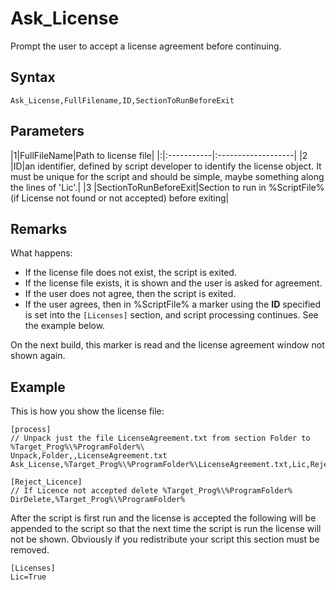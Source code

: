 # Ask\_License #

Prompt the user to accept a license agreement before continuing.

## Syntax ##
```
Ask_License,FullFilename,ID,SectionToRunBeforeExit
```

## Parameters ##
|1|FullFileName|Path to license file|
|:|:-----------|:-------------------|
|2 |ID|an identifier, defined by script developer to identify the license object. It must be unique for the script and should be simple, maybe something along the lines of 'Lic'.|
|3 |SectionToRunBeforeExit|Section to run in %ScriptFile% (if License not found or not accepted) before exiting|

## Remarks ##
What happens:
  * If the license file does not exist, the script is exited.
  * If the license file exists, it is shown and the user is asked for agreement.
  * If the user does not agree, then the script is exited.
  * If the user agrees, then in %ScriptFile% a marker using the **ID** specified is set into the `[Licenses]` section, and script processing continues. See the example below.

On the next build, this marker is read and the license agreement window not shown again.

## Example ##
This is how you show the license file:
```
[process]
// Unpack just the file LicenseAgreement.txt from section Folder to %Target_Prog%\%ProgramFolder%\
Unpack,Folder,,LicenseAgreement.txt
Ask_License,%Target_Prog%\%ProgramFolder%\LicenseAgreement.txt,Lic,Reject_Licence

[Reject_Licence]
// If Licence not accepted delete %Target_Prog%\%ProgramFolder% 
DirDelete,%Target_Prog%\%ProgramFolder%
```

After the script is first run and the license is accepted the following will be appended to the script so that the next time the script is run the license will not be shown. Obviously if you redistribute your script this section must be removed.
```
[Licenses]
Lic=True
```